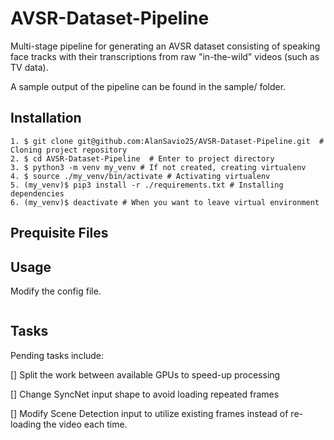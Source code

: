 # AVSR-Dataset-Pipeline

Multi-stage pipeline for generating an AVSR dataset consisting of speaking face tracks with their transcriptions from raw "in-the-wild" videos (such as TV data).

A sample output of the pipeline can be found in the sample/ folder. 

## Installation

```
1. $ git clone git@github.com:AlanSavio25/AVSR-Dataset-Pipeline.git  # Cloning project repository
2. $ cd AVSR-Dataset-Pipeline  # Enter to project directory
3. $ python3 -m venv my_venv # If not created, creating virtualenv
4. $ source ./my_venv/bin/activate # Activating virtualenv
5. (my_venv)$ pip3 install -r ./requirements.txt # Installing dependencies
6. (my_venv)$ deactivate # When you want to leave virtual environment

```

## Prequisite Files



## Usage

Modify the config file.

```python main.py > main.log
```

## Tasks

Pending tasks include:

[] Split the work between available GPUs to speed-up processing

[] Change SyncNet input shape to avoid loading repeated frames

[] Modify Scene Detection input to utilize existing frames instead of re-loading the video each time.
